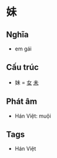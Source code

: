 # 妹

## Nghĩa

* em gái

## Cấu trúc
* 妹 = [女](女.md) [未](未.md)

## Phát âm

* Hán Việt: muội

## Tags
* Hán Việt

<script>window.HANZI_FIELD='妹';</script>
